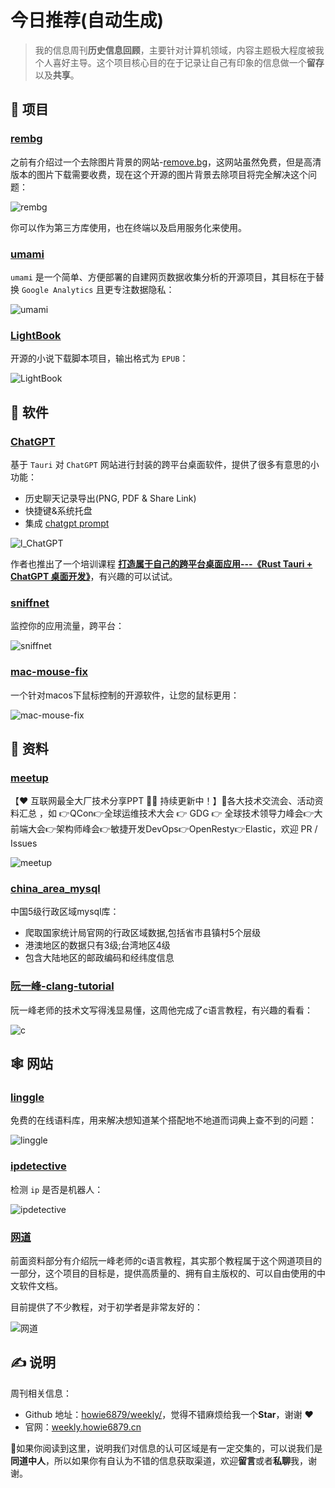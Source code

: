 # 今日推荐(自动生成)

> 我的信息周刊**历史信息回顾**，主要针对计算机领域，内容主题极大程度被我个人喜好主导。这个项目核心目的在于记录让自己有印象的信息做一个**留存**以及**共享**。


## 🎯 项目 

### [rembg](https://github.com/danielgatis/rembg)

之前有介绍过一个去除图片背景的网站-[remove.bg](https://www.remove.bg/zh)，这网站虽然免费，但是高清版本的图片下载需要收费，现在这个开源的图片背景去除项目将完全解决这个问题：

![rembg](https://img.turingark.com/uPic/rembg.jpg)

你可以作为第三方库使用，也在终端以及启用服务化来使用。 

### [umami](https://github.com/umami-software/umami)

`umami`  是一个简单、方便部署的自建网页数据收集分析的开源项目，其目标在于替换 `Google Analytics` 且更专注数据隐私：

![umami](https://images-1252557999.file.myqcloud.com/uPic/umami.jpg) 

### [LightBook](https://github.com/underthestars-zhy/LightBook)

开源的小说下载脚本项目，输出格式为 `EPUB`：

![LightBook](https://images-1252557999.file.myqcloud.com/uPic/LightBook.jpeg) 

## 🤖 软件 

### [ChatGPT](https://github.com/lencx/ChatGPT)

基于 `Tauri` 对 `ChatGPT` 网站进行封装的跨平台桌面软件，提供了很多有意思的小功能：

- 历史聊天记录导出(PNG, PDF & Share Link)
- 快捷键&系统托盘
- 集成 [chatgpt prompt](https://prompts.chat/)

![l_ChatGPT](https://images-1252557999.file.myqcloud.com/uPic/l_ChatGPT.jpg)

作者也推出了一个培训课程 **[打造属于自己的跨平台桌面应用---《Rust Tauri + ChatGPT 桌面开发》](https://rustedu.com/course/117)**，有兴趣的可以试试。 

### [sniffnet](https://github.com/GyulyVGC/sniffnet)

监控你的应用流量，跨平台：

![sniffnet](https://images-1252557999.file.myqcloud.com/uPic/sniffnet.jpg) 

### [mac-mouse-fix](https://github.com/noah-nuebling/mac-mouse-fix)

一个针对macos下鼠标控制的开源软件，让您的鼠标更用：

![mac-mouse-fix](https://images-1252557999.file.myqcloud.com/uPic/mac-mouse-fix.jpg) 

## 👀 资料 

### [meetup](https://github.com/baiyutang/meetup)

【❤️ 互联网最全大厂技术分享PPT 👍🏻 持续更新中！】🍻各大技术交流会、活动资料汇总 ，如 👉QCon👉全球运维技术大会 👉 GDG 👉 全球技术领导力峰会👉大前端大会👉架构师峰会👉敏捷开发DevOps👉OpenResty👉Elastic，欢迎 PR / Issues

![meetup](https://images-1252557999.file.myqcloud.com/uPic/meetup.jpg) 

### [china\_area\_mysql](https://github.com/kakuilan/china_area_mysql)

中国5级行政区域mysql库：

- 爬取国家统计局官网的行政区域数据,包括省市县镇村5个层级
- 港澳地区的数据只有3级;台湾地区4级
- 包含大陆地区的邮政编码和经纬度信息 

### [阮一峰-clang-tutorial](https://github.com/wangdoc/clang-tutorial)

阮一峰老师的技术文写得浅显易懂，这周他完成了c语言教程，有兴趣的看看：

![c](https://img.turingark.com/uPic/4uYTRJ.png) 

## 🕸 网站 

### [linggle](https://linggle.com/)

免费的在线语料库，用来解决想知道某个搭配地不地道而词典上查不到的问题：

![linggle](https://images-1252557999.file.myqcloud.com/uPic/linggle.jpg) 

### [ipdetective](https://ipdetective.io/api)

检测 `ip` 是否是机器人：

![ipdetective](https://images-1252557999.file.myqcloud.com/uPic/ipdetective.jpg) 

### [网道](https://wangdoc.com/)

前面资料部分有介绍阮一峰老师的c语言教程，其实那个教程属于这个网道项目的一部分，这个项目的目标是，提供高质量的、拥有自主版权的、可以自由使用的中文软件文档。

目前提供了不少教程，对于初学者是非常友好的：

![网道](https://img.turingark.com/uPic/PP2xqR.png) 

## ✍️ 说明

周刊相关信息：

- Github 地址：[howie6879/weekly/](https://github.com/howie6879/weekly/)，觉得不错麻烦给我一个**Star**，谢谢 ❤️
- 官网：[weekly.howie6879.cn](https://weekly.howie6879.cn/)

🙌如果你阅读到这里，说明我们对信息的认可区域是有一定交集的，可以说我们是**同道中人**，所以如果你有自认为不错的信息获取渠道，欢迎**留言**或者**私聊**我，谢谢。
